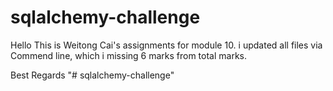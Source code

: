 # sqlalchemy-challenge
Hello
This is Weitong Cai's assignments for module 10. i updated all files via Commend line, which i missing 6 marks from total marks.

Best Regards
"# sqlalchemy-challenge" 
